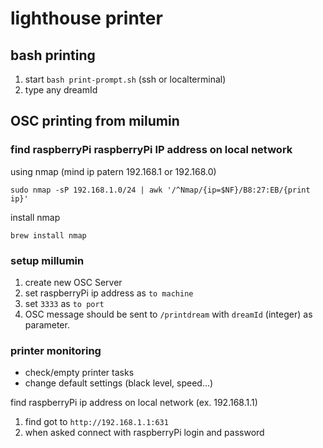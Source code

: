 

# lighthouse printer

## bash printing

1. start `bash print-prompt.sh` (ssh or localterminal)
2. type any dreamId

## OSC printing from milumin

### find raspberryPi raspberryPi IP address on local network

using nmap (mind ip patern 192.168.1 or 192.168.0)

`sudo nmap -sP 192.168.1.0/24 | awk '/^Nmap/{ip=$NF}/B8:27:EB/{print ip}'`

install nmap 

`brew install nmap`

### setup millumin

1. create new OSC Server
2. set raspberryPi ip address as `to machine` 
3. set `3333` as `to port` 
4. OSC message should be sent to `/printdream` with `dreamId` (integer) as parameter.

### printer monitoring

- check/empty printer tasks
- change default settings (black level, speed…)

find raspberryPi ip address on local network (ex. 192.168.1.1)

1. find got to `http://192.168.1.1:631`
2. when asked connect with raspberryPi login and password
